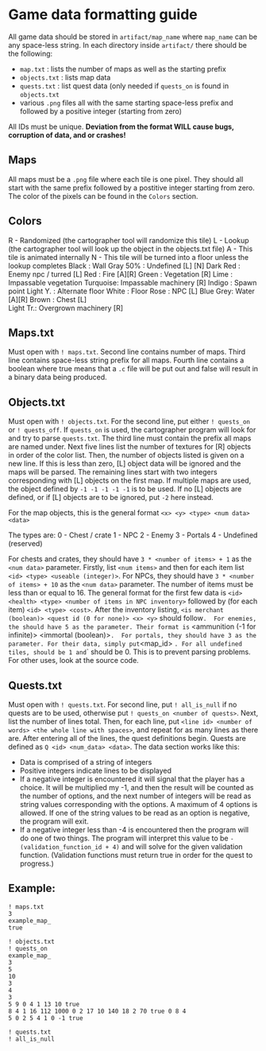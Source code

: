 # Game data formatting guide
All game data should be stored in `artifact/map_name` where `map_name` can be any space-less string.
In each directory inside `artifact/` there should be the following:
- `map.txt` : lists the number of maps as well as the starting prefix
- `objects.txt` : lists map data
- `quests.txt` : list quest data (only needed if `quests_on` is found in `objects.txt`
- various `.png` files all with the same starting space-less prefix and followed by a positive integer (starting from zero)

All IDs must be unique. 
**Deviation from the format WILL cause bugs, corruption of data, and or crashes!**

## Maps
All maps must be a `.png` file where each tile is one pixel. They should all start with the same prefix followed by a postitive integer starting from zero. The color of the pixels can be found in the `Colors` section.

## Colors
R - Randomized (the cartographer tool will randomize this tile) 
L - Lookup (the cartographer tool will look up the object in the objects.txt file)
A - This tile is animated internally
N - This tile will be turned into a floor unless the lookup completes
Black	 : Wall	
Gray 50% : Undefined [L] [N]
Dark Red : Enemy npc / turred [L]
Red	 : Fire [A][R]
Green 	 : Vegetation [R]
Lime	 : Impassable vegetation
Turquoise: Impassable machinery [R]
Indigo	 : Spawn point
Light Y. : Alternate floor
White 	 : Floor
Rose	 : NPC [L]
Blue Grey: Water [A][R]
Brown 	 : Chest [L]		
Light Tr.: Overgrown machinery [R] 

## Maps.txt
Must open with `! maps.txt`.
Second line contains number of maps.
Third line contains space-less string prefix for all maps.
Fourth line contains a boolean where true means that a `.c` file will be put out and false will result in a binary data being produced. 

## Objects.txt
Must open with `! objects.txt`. 
For the second line, put either `! quests_on` or `! quests_off`. If `quests_on` is used, the cartographer program will look for and try to parse `quests.txt`. 
The third line must contain the prefix all maps are named under.
Next five lines list the number of textures for [R] objects in order of the color list.
Then, the number of objects listed is given on a new line. If this is less than zero, [L] object data will be ignored and the maps will be parsed.
The remaining lines start with two integers corresponding with [L] objects on the first map. If multiple maps are used, the object defined by `-1 -1 -1 -1 -1` is to be used. If no [L] objects are defined, or if [L] objects are to be ignored, put `-2` here instead.  

For the map objects, this is the general format
`<x> <y> <type> <num data> <data>`

The types are:
0 - Chest / crate
1 - NPC
2 - Enemy
3 - Portals
4 - Undefined (reserved)

For chests and crates, they should have `3 * <number of items> + 1` as the `<num data>` parameter. Firstly, list `<num items>` and then for each item list `<id> <type> <useable (integer)>`.
For NPCs, they should have `3 * <number of items> + 10` as the `<num data>` parameter. The number of items must be less than or equal to 16. The general format for the first few data is `<id> <health> <type> <number of items in NPC inventory>` followed by (for each item) `<id> <type> <cost>`. After the inventory listing, `<is merchant (boolean)> <quest id (0 for none)> <x> <y>` should follow`. 
For enemies, the should have 5 as the `<num data>` parameter. Their format is `<id> <health> <type> <ammunition (-1 for infinite)> <immortal (boolean)>`. 
For portals, they should have 3 as the `<num data>` parameter. For their data, simply put `<map_id> <x> <y>`.
For all undefined tiles, `<num data>` should be 1 and `<data>` should be 0. This is to prevent parsing problems. For other uses, look at the source code. 

## Quests.txt
Must open with `! quests.txt`.
For second line, put `! all_is_null` if no quests are to be used, otherwise put `! quests_on <number of quests>`.
Next, list the number of lines total.
Then, for each line, put `<line id> <number of words> <the whole line with spaces>`, and repeat for as many lines as there are.
After entering all of the lines, the quest definitions begin. Quests are defined as `Q <id> <num_data> <data>`. The data section works like this:
- Data is comprised of a string of integers
- Positive integers indicate lines to be displayed
- If a negative integer is encountered it will signal that the player has a choice. It will be multiplied my -1, and then the result will be counted as the number of options, and the next number of integers will be read as string values corresponding with the options. A maximum of 4 options is allowed. If one of the string values to be read as an option is negative, the program will exit. 
- If a negative integer less than -4 is encountered then the program will do one of two things. The program will interpret this value to be `- (validation_function_id + 4)` and will solve for the given validation function. (Validation functions must return true in order for the quest to progress.) 

## Example:
```
! maps.txt
3
example_map_
true
```
```
! objects.txt
! quests_on
example_map_
3
5
10
3
4
3
5 9 0 4 1 13 10 true
8 4 1 16 112 1000 0 2 17 10 140 18 2 70 true 0 8 4
5 0 2 5 4 1 0 -1 true
```
```
! quests.txt
! all_is_null
```
